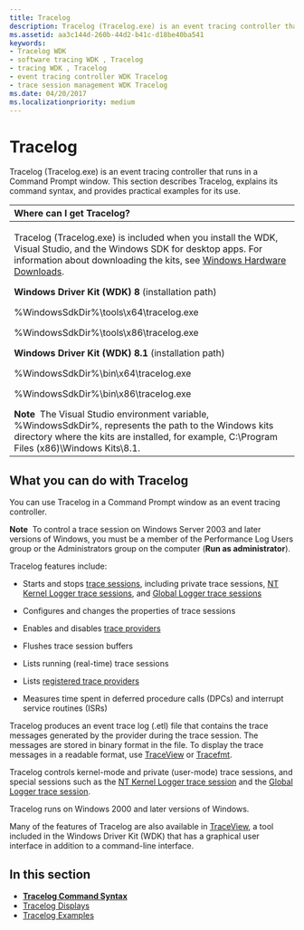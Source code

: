 ```yaml
---
title: Tracelog
description: Tracelog (Tracelog.exe) is an event tracing controller that runs in a Command Prompt window. This section describes Tracelog, explains its command syntax, and provides practical examples for its use.
ms.assetid: aa3c144d-260b-44d2-b41c-d18be40ba541
keywords:
- Tracelog WDK
- software tracing WDK , Tracelog
- tracing WDK , Tracelog
- event tracing controller WDK Tracelog
- trace session management WDK Tracelog
ms.date: 04/20/2017
ms.localizationpriority: medium
---
```


# Tracelog


Tracelog (Tracelog.exe) is an event tracing controller that runs in a Command Prompt window. This section describes Tracelog, explains its command syntax, and provides practical examples for its use.

<table>
<colgroup>
<col width="100%" />
</colgroup>
<thead>
<tr class="header">
<th align="left">Where can I get Tracelog?</th>
</tr>
</thead>
<tbody>
<tr class="odd">
<td align="left"><p>Tracelog (Tracelog.exe) is included when you install the WDK, Visual Studio, and the Windows SDK for desktop apps. For information about downloading the kits, see <a href="http://go.microsoft.com/fwlink/p/?linkid=290798" data-raw-source="[Windows Hardware Downloads](http://go.microsoft.com/fwlink/p/?linkid=290798)">Windows Hardware Downloads</a>.</p>
<p><strong>Windows Driver Kit (WDK) 8</strong> (installation path)</p>
<p>%WindowsSdkDir%\tools\x64\tracelog.exe</p>
<p>%WindowsSdkDir%\tools\x86\tracelog.exe</p>
<p><strong>Windows Driver Kit (WDK) 8.1</strong> (installation path)</p>
<p>%WindowsSdkDir%\bin\x64\tracelog.exe</p>
<p>%WindowsSdkDir%\bin\x86\tracelog.exe</p>
<div class="alert">
<strong>Note</strong>  The Visual Studio environment variable, %WindowsSdkDir%, represents the path to the Windows kits directory where the kits are installed, for example, C:\Program Files (x86)\Windows Kits\8.1.
</div>
<div>
 
</div></td>
</tr>
</tbody>
</table>

 

## <span id="What_you_can_do_with_Tracelog"></span><span id="what_you_can_do_with_tracelog"></span><span id="WHAT_YOU_CAN_DO_WITH_TRACELOG"></span>What you can do with Tracelog


You can use Tracelog in a Command Prompt window as an event tracing controller.

**Note**  To control a trace session on Windows Server 2003 and later versions of Windows, you must be a member of the Performance Log Users group or the Administrators group on the computer (**Run as administrator**).

 

Tracelog features include:

-   Starts and stops [trace sessions](trace-session.md), including private trace sessions, [NT Kernel Logger trace sessions](nt-kernel-logger-trace-session.md), and [Global Logger trace sessions](global-logger-trace-session.md)

-   Configures and changes the properties of trace sessions

-   Enables and disables [trace providers](trace-provider.md)

-   Flushes trace session buffers

-   Lists running (real-time) trace sessions

-   Lists [registered trace providers](registered-provider.md)

-   Measures time spent in deferred procedure calls (DPCs) and interrupt service routines (ISRs)

Tracelog produces an event trace log (.etl) file that contains the trace messages generated by the provider during the trace session. The messages are stored in binary format in the file. To display the trace messages in a readable format, use [TraceView](traceview.md) or [Tracefmt](tracefmt.md).

Tracelog controls kernel-mode and private (user-mode) trace sessions, and special sessions such as the [NT Kernel Logger trace session](nt-kernel-logger-trace-session.md) and the [Global Logger trace session](global-logger-trace-session.md).

Tracelog runs on Windows 2000 and later versions of Windows.

Many of the features of Tracelog are also available in [TraceView](traceview.md), a tool included in the Windows Driver Kit (WDK) that has a graphical user interface in addition to a command-line interface.

## <span id="in_this_section"></span>In this section


-   [**Tracelog Command Syntax**](tracelog-command-syntax.md)
-   [Tracelog Displays](tracelog-displays.md)
-   [Tracelog Examples](tracelog-examples.md)

 

 





